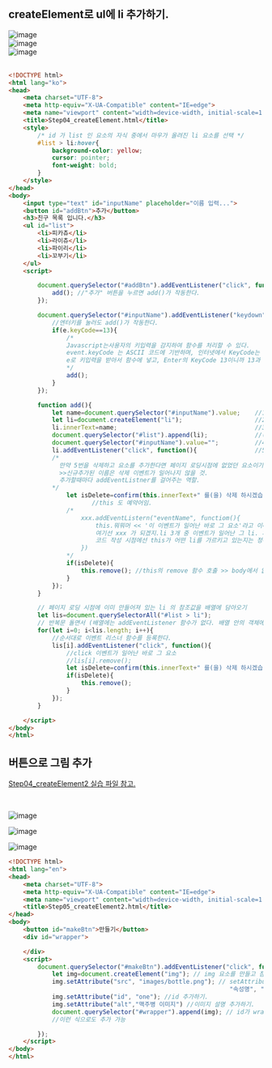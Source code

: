## createElement로 ul에 li 추가하기.
![image](https://user-images.githubusercontent.com/96712990/178184577-4c880db4-b62e-438a-8583-1fa7194b0930.png)<br>
![image](https://user-images.githubusercontent.com/96712990/178184622-34624119-d3da-4dac-99f6-0cc86e854254.png)<br>
![image](https://user-images.githubusercontent.com/96712990/178184646-0b3a1974-6588-48e8-8fce-740bf6c77d1f.png)<br>
<br>
```html
<!DOCTYPE html>
<html lang="ko">
<head>
    <meta charset="UTF-8">
    <meta http-equiv="X-UA-Compatible" content="IE=edge">
    <meta name="viewport" content="width=device-width, initial-scale=1.0">
    <title>Step04_createElement.html</title>
    <style>
        /* id 가 list 인 요소의 자식 중에서 마우가 올려진 li 요소를 선택 */
        #list > li:hover{
            background-color: yellow;
            cursor: pointer;
            font-weight: bold;
        }
    </style>
</head>
<body>
    <input type="text" id="inputName" placeholder="이름 입력...">
    <button id="addBtn">추가</button>
    <h3>친구 목록 입니다.</h3>
    <ul id="list">
        <li>피카츄</li>
        <li>라이츄</li>
        <li>파이리</li>
        <li>꼬부기</li>
    </ul>
    <script>

        document.querySelector("#addBtn").addEventListener("click", function(){
            add(); //"추가" 버튼을 누르면 add()가 작동한다.
        });

        document.querySelector("#inputName").addEventListener("keydown", function(e){
            //엔터키를 눌러도 add()가 작동한다.
            if(e.keyCode==13){
                /*
                Javascript는사용자의 키입력을 감지하여 함수를 처리할 수 있다.
                event.keyCode 는 ASCII 코드에 기반하며, 인터넷에서 KeyCode는 쉽게 찾을 수 있다.
                e로 키입력을 받아서 함수에 넣고, Enter의 KeyCode 13이니까 13과 일치하면 add()를 동작시킨다.
                */
                add();
            }
        });

        function add(){
            let name=document.querySelector("#inputName").value;    //1. 입력한 이름을 읽어오기(innerText X value O).
            let li=document.createElement("li");                    //2. li 요소 만들고, 입력한 이름 innerText에 넣어주기.
            li.innerText=name;                                      //3. 만든 li 요소를 ul 의 자식요소로 추가하기.
            document.querySelector("#list").append(li);             //(참고) append()는 컨텐츠를 선택된 요소(#list) 내부 끝에                                                                       추가시킨다.
            document.querySelector("#inputName").value="";          //4. 공백을 넣어서 입력창 지우기.
            li.addEventListener("click", function(){                //5. 새로만든 li 요소에 click 이벤트 리스너 등록.
            /*
              만약 5번을 삭제하고 요소를 추가한다면 페이지 로딩시점에 없었던 요소이기 때문에 삭제 이벤트가 걸려있지 않음
              >>신규추가된 이름은 삭제 이벤트가 일어나지 않을 것.
              추가할때마다 addEventListner를 걸어주는 역할.
            */
                let isDelete=confirm(this.innerText+" 를(을) 삭제 하시겠습니까?");
                       //this 도 예약어임.
                /*
                    xxx.addEventListern("eventName", functiom(){
                        this.뭐뭐머 << '이 이벤트가 일어난 바로 그 요소'라고 이해하자.
                        여기선 xxx 가 되겠지.li 3개 중 이벤트가 일어난 그 li. 피카츄를 click한 이벤트가 발생한 시점 피카츄가 this.
                        코드 작성 시점에선 this가 어떤 li를 가르키고 있는지는 정해놓지 않았음.
                    })
                */
                if(isDelete){
                    this.remove(); //this의 remove 함수 호출 >> body에서 없애버림.
                }      
            });
        }

        // 페이지 로딩 시점에 이미 만들어져 있는 li 의 참조값을 배열에 담아오기
        let lis=document.querySelectorAll("#list > li");
        // 반복문 돌면서 (배열에는 addEventListener 함수가 없다. 배열 안의 객체에 따로 하나씩 다 걸어줘야함.)
        for(let i=0; i<lis.length; i++){
            //순서대로 이벤트 리스너 함수를 등록한다.
            lis[i].addEventListener("click", function(){
                //click 이벤트가 일어난 바로 그 요소
                //lis[i].remove();
                let isDelete=confirm(this.innerText+" 를(을) 삭제 하시겠습니까?");
                if(isDelete){
                    this.remove();
                }         
            });
        }

    </script>
</body>
</html>
```

## 버튼으로 그림 추가
[Step04_createElement2 실습 파일 참고.](https://github.com/Sayh0/log_JAVASCRIPT/blob/main/Step04_createElement2.html)

<br>

![image](https://user-images.githubusercontent.com/96712990/178211757-19c762a3-e9ac-4e46-9754-8d8e910ad9cd.png) <br>


![image](https://user-images.githubusercontent.com/96712990/178211846-b43ffe23-842a-4d68-b115-7b5cf5d8ed82.png) <br>


![image](https://user-images.githubusercontent.com/96712990/178211876-2ba6ebfa-83e2-41dd-a91c-9d1d62a15cc3.png) <br>

```html
<!DOCTYPE html>
<html lang="en">
<head>
    <meta charset="UTF-8">
    <meta http-equiv="X-UA-Compatible" content="IE=edge">
    <meta name="viewport" content="width=device-width, initial-scale=1.0">
    <title>Step05_createElement2.html</title>
</head>
<body>
    <button id="makeBtn">만들기</button>
    <div id="wrapper">

    </div>
    <script>
        document.querySelector("#makeBtn").addEventListener("click", function(){
            let img=document.createElement("img"); // img 요소를 만들고 참조값을 img라는 변수에 담기.
            img.setAttribute("src", "images/bottle.png"); // setAttribute로 srt 속성의 값 추가. 
                                                             "속성명", "속성의 value값"을 string 타입으로 전달.
            img.setAttribute("id", "one"); //id 추가하기.
            img.setAttribute("alt","맥주병 이미지") //이미지 설명 추가하기.
            document.querySelector("#wrapper").append(img); // id가 wrapper인 요소의 자식 요소로 추가하기.
            //이런 식으로도 추가 가능

        });
    </script>
</body>
</html>
```







